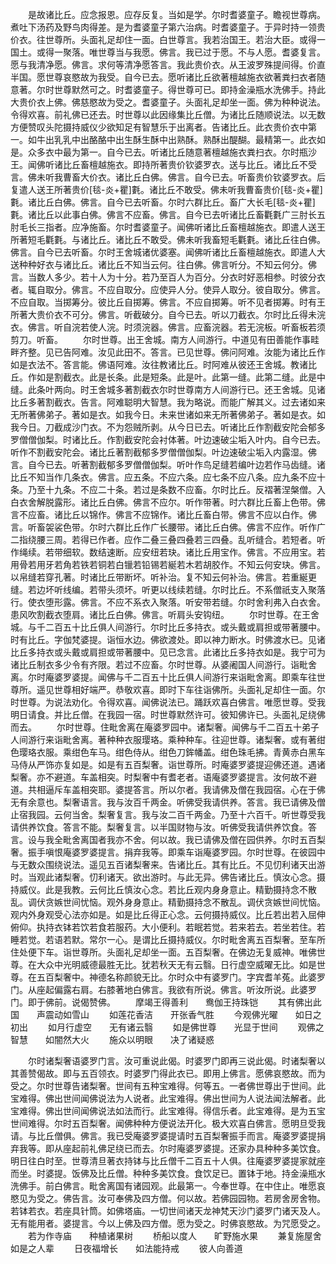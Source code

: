 <!-- { "loadSidebar": true } -->
　　是故诸比丘。应念报恩。应存反复。当如是学。尔时耆婆童子。瞻视世尊病。煮吐下汤药及野鸟肉得差。是为耆婆童子第六治病。时耆婆童子。于异时持一领贵价衣。往世尊所。头面礼足却住一面。白世尊言。我若治国王。若治大臣。或得一国土。或得一聚落。唯世尊当与我愿。佛言。我已过于愿。不与人愿。耆婆复言。愿与我清净愿。佛言。求何等清净愿答言。我此贵价衣。从王波罗殊提间得。价直半国。愿世尊哀愍故为我受。自今已去。愿听诸比丘欲著檀越施衣欲著粪扫衣者随意著。尔时世尊默然可之。时耆婆童子。得世尊可已。即持金澡瓶水洗佛手。持此大贵价衣上佛。佛慈愍故为受之。耆婆童子。头面礼足却坐一面。佛为种种说法。令得欢喜。前礼佛已还去。时世尊以此因缘集比丘僧。为诸比丘随顺说法。以无数方便赞叹头陀摄持威仪少欲知足有智慧乐于出离者。告诸比丘。此衣贵价衣中第一。如牛出乳乳中出酪酪中出生酥生酥中出熟酥。熟酥出醍醐。最精第一。此衣如是。众多衣中最为第一。自今已去。听诸比丘随意著檀越施衣粪扫衣。尔时瓶沙王。闻佛听诸比丘畜檀越施衣。即持所著贵价钦婆罗衣。送与比丘。诸比丘不受言。佛未听我曹畜大价衣。诸比丘白佛。佛言。自今已去。听畜贵价钦婆罗衣。后复遣人送王所著贵价[毯-炎+瞿]氀。诸比丘不敢受。佛未听我曹畜贵价[毯-炎+瞿]氀。诸比丘白佛。佛言。自今已去听畜。尔时六群比丘。畜广大长毛[毯-炎+瞿]氀。诸比丘以此事白佛。佛言不应畜。佛言。自今已去听诸比丘畜氍氀广三肘长五肘毛长三指者。应净施畜。尔时耆婆童子。闻佛听诸比丘畜檀越施衣。即遣人送王所著短毛氍氀。与诸比丘。诸比丘不敢受。佛未听我畜短毛氍氀。诸比丘往白佛。佛言。自今已去听畜。尔时王舍城诸优婆塞。闻佛听诸比丘畜檀越施衣。即遣人大送种种好衣与诸比丘。诸比丘不知当云何。往白佛。佛言听分。不知云何分。佛言。当数人多少。若十人为十分。若乃至百人为百分。分衣时好恶相参。时彼分衣者。辄自取分。佛言。不应自取分。应使异人分。使异人取分。彼自取分。佛言。不应自取。当掷筹分。彼比丘自掷筹。佛言。不应自掷筹。听不见者掷筹。时有王所著大贵价衣不可分。佛言。听截破分。自今已去。听以刀截衣。尔时比丘得未浣衣。佛言。听自浣若使人浣。时须浣器。佛言。应畜浣器。若无浣板。听畜板若须剪刀。听畜。
　　尔时世尊。出王舍城。南方人间游行。中道见有田善能作事畦畔齐整。见已告阿难。汝见此田不。答言。已见世尊。佛问阿难。汝能为诸比丘作如是衣法不。答言能。佛语阿难。汝往教诸比丘。时阿难从彼还王舍城。教诸比丘。作如是割截衣。此是长条。此是短条。此是叶。此第一缝。此第二缝。此是中缝。此条叶两向。时王舍城多著割截衣尔时世尊南方人间游行已。还王舍城。见诸比丘多著割截衣。告言。阿难聪明大智慧。我为略说。而能广解其义。过去诸如来无所著佛弟子。著如是衣。如我今日。未来世诸如来无所著佛弟子。著如是衣。如我今日。刀截成沙门衣。不为怨贼所剥。从今日已去。听诸比丘作割截安陀会郁多罗僧僧伽梨。时诸比丘。作割截安陀会衬体著。叶边速破尘垢入叶内。自今已去。听作不割截安陀会。诸比丘著割截郁多罗僧僧伽梨。叶边速破尘垢入内露湿。佛言。自今已去。听著割截郁多罗僧僧伽梨。听叶作鸟足缝若编叶边若作马齿缝。诸比丘不知当作几条衣。佛言。应五条。不应六条。应七条不应八条。应九条不应十条。乃至十九条。不应二十条。若过是条数不应畜。尔时比丘。反褶著涅槃僧。入白衣舍解脱露形。诸比丘白佛。佛言不应尔。听作带著。时六群比丘畜上色带。佛言不应畜。诸比丘以锦作。佛言不应锦作。诸比丘畜白带。佛言不应以白作。佛言。听畜袈裟色带。尔时六群比丘作广长腰带。诸比丘白佛。佛言不应作。听作广二指绕腰三周。若得已作者。应作二叠三叠四叠若三四叠。乱听缝合。若短者。听作绳续。若带细软。数结速断。应安纽若玦。诸比丘用宝作。佛言。不应用宝。若用骨若用牙若角若铁若铜若白镴若铅锡若綖若木若胡胶作。不知云何安玦。佛言。以帛缝若穿孔著。时诸比丘带断坏。听补治。复不知云何补治。佛言。若重綖更缝。若边坏听线编。若带头须坏。听更以线续若缝。尔时比丘。不系僧祇支入聚落行。使衣堕形露。佛言。不应不系衣入聚落。听安带若缝。尔时舍利弗入白衣舍。患风吹割截衣堕肩。诸比丘白佛。佛言。听肩头安钩纽。
　　尔时世尊。在王舍城。与千二百五十比丘俱人间游行。尔时比丘多持衣。或头戴或肩担或带著腰中。时有比丘。字伽梵婆提。诣恒水边。佛欲渡处。即以神力断水。时佛渡水已。见诸比丘多持衣或头戴或肩担或带著腰中。见已念言。此诸比丘多持衣如是。我宁可为诸比丘制衣多少令有齐限。若过不应畜。尔时世尊。从婆阇国人间游行。诣毗舍离。尔时庵婆罗婆提。闻佛与千二百五十比丘俱人间游行来诣毗舍离。即乘车往世尊所。遥见世尊相好端严。恭敬欢喜。即时下车往诣佛所。头面礼足却住一面。尔时世尊。为说法劝化。令得欢喜。闻佛说法已。踊跃欢喜白佛言。唯愿世尊。受我明日请食。并比丘僧。在我园一宿。时世尊默然许可。彼知佛许已。头面礼足绕佛而去。
　　尔时世尊。住毗舍离在庵婆罗园中。诸梨奢。闻佛与千二百五十弟子人间游行来诣毗舍离。著种种衣服璎珞。乘种种车。往迎世尊。诸梨奢。或有著绀色璎珞衣服。乘绀色车马。绀色侍从。绀色刀鉾幡盖。绀色珠毛拂。青黄赤白黑车马侍从严饰亦复如是。如是有五百梨奢。诣世尊所。时庵婆罗婆提迎佛还道。遇诸梨奢。亦不避道。车盖相突。时梨奢中有耆老者。语庵婆罗婆提言。汝何故不避道。共相逼斥车盖相突耶。婆提答言。所以尔者。我请佛及僧在我园宿。心在于佛无有余意也。梨奢语言。我与汝百千两金。听佛受我请供养。答言。我已请佛及僧止宿我园。云何当舍。梨奢复言。我与汝二百千两金。乃至十六百千。听世尊受我请供养饮食。答言不能。梨奢复言。以半国财物与汝。听佛受我请供养饮食。答言。设与我全毗舍离国者我亦不舍。何以故。我已请佛及僧在园供养。尔时五百梨奢。振手嗔恨庵婆罗婆提言。捐弃我等。即乘车诣庵婆罗园。尔时世尊。在彼园中与无数众围绕说法。遥见五百诸梨奢来。告诸比丘。其有比丘。不见忉利诸天出游时。当观此诸梨奢。忉利诸天。欲出游时。与此无异。佛告诸比丘。慎汝心念。摄持威仪。此是我教。云何比丘慎汝心念。若比丘观内身身意止。精勤摄持念不散乱。调伏贪嫉世间忧恼。观外身身意止。精勤摄持念不散乱。调伏贪嫉世间忧恼。观内外身观受心法亦如是。如是比丘得正心念。云何摄持威仪。比丘若出若入屈伸俯仰。执持衣钵若饮若食若服药。大小便利。若眠若觉。若来若去。若坐若住。若睡若觉。若语若默。常尔一心。是谓比丘摄持威仪。尔时毗舍离五百梨奢。至车所住处便下车。诣世尊所。头面礼足却坐一面。五百梨奢。在佛边无复威神。唯佛世尊。在大众中光明威德最胜无比。犹若秋天无有云翳。日行虚空威曜无比。如是世尊。在五百梨奢中。神德名称颜貌无比。尔时众中有婆罗门。字宾耆羊菟。此婆罗门。从座起偏露右肩。右膝著地白佛言。我欲有所说。佛言。听汝所说。此婆罗门。即于佛前。说偈赞佛。
　　摩竭王得善利　　鸯伽王持珠铠
　　其有佛出此国　　声震动如雪山
　　如莲花香洁　　开张香气胜
　　今观佛光曜　　如日之初出
　　如月行虚空　　无有诸云翳
　　如是佛世尊　　光显于世间
　　观佛之智慧　　如闇然大火
　　施众以明眼　　决了诸疑惑

　　尔时诸梨奢语婆罗门言。汝可重说此偈。时婆罗门即再三说此偈。时诸梨奢以其善赞偈故。即与五百领衣。时婆罗门得此衣已。即用上佛言。愿佛哀愍故。而为受之。尔时世尊告诸梨奢。世间有五种宝难得。何等五。一者佛世尊出于世间。此宝难得。佛出世间闻佛说法为人说者。此宝难得。佛出世间为人说法闻法解者。此宝难得。佛出世间闻佛说法如法而行。此宝难得。得信乐者。此宝难得。是为五宝世间难得。尔时五百梨奢。闻佛种种方便说法开化。极大欢喜白佛言。愿明旦受我请。与比丘僧俱。佛言。我已受庵婆罗婆提请时五百梨奢振手而言。庵婆罗婆提捐弃我等。即从座起前礼佛足绕已而去。尔时庵婆罗婆提。还家办具种种多美饮食。明日往白时至。世尊清旦著衣持钵与比丘僧千二百五十人俱。往庵婆罗婆提家就座而坐。时婆提。饭佛及比丘僧。种种多美饮食。食饮足已。置钵于地。持金澡瓶水洗佛手。前白佛言。毗舍离国有诸园观。此最第一。今奉世尊。在中住止。唯愿哀愍见为受之。佛告言。汝可奉佛及四方僧。何以故。若佛园园物。若房舍房舍物。若钵若衣。若座具针筒。如佛塔庙。一切世间诸天龙神梵天沙门婆罗门诸天及人。无有能用者。婆提言。今以上佛及四方僧。愿为受之。时佛哀愍故。为咒愿受之。
　　若为作寺庙　　种植诸果树
　　桥船以度人　　旷野施水果
　　兼复施屋舍　　如是之人辈
　　日夜福增长　　如法能持戒
　　彼人向善道

